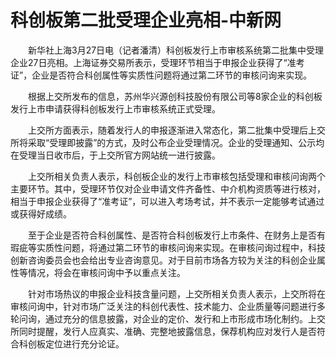 # 科创板第二批受理企业亮相-中新网

　　新华社上海3月27日电（记者潘清）科创板发行上市审核系统第二批集中受理企业27日亮相。上海证券交易所表示，受理环节相当于申报企业获得了“准考证”，企业是否符合科创属性等实质性问题将通过第二环节的审核问询来实现。

　　根据上交所发布的信息，苏州华兴源创科技股份有限公司等8家企业的科创板发行上市申请获得科创板发行上市审核系统正式受理。

　　上交所方面表示，随着发行人的申报逐渐进入常态化，第二批集中受理后上交所将采取“受理即披露”的方式，及时公布企业受理情况。企业的受理通知、公示均在受理当日收市后，于上交所官方网站统一进行披露。

　　上交所相关负责人表示，科创板企业的发行上市审核包括受理和审核问询两个主要环节。其中，受理环节仅对企业申请文件齐备性、中介机构资质等进行核对，相当于申报企业获得了“准考证”，可以进入考场考试，并不表示一定能够考试通过或获得好成绩。

　　至于企业是否符合科创属性、是否符合科创板发行上市条件、在财务上是否有瑕疵等实质性问题，将通过第二环节的审核问询来实现。在审核问询过程中，科技创新咨询委员会也会给出专业咨询意见。对于目前市场各方较为关注的科创企业属性等情况，将会在审核问询中予以重点关注。

　　针对市场热议的申报企业科技含量问题，上交所相关负责人表示，上交所将在审核问询中，针对市场广泛关注的科创代表性、技术能力、企业质量等问题进行多轮问询，通过充分的信息披露，对企业的定价、发行和上市形成市场化制约。上交所同时提醒，发行人应真实、准确、完整地披露信息，保荐机构应对发行人是否符合科创板定位进行充分论证。

